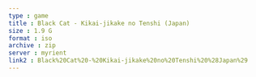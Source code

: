 ```yaml
---
type : game
title : Black Cat - Kikai-jikake no Tenshi (Japan)
size : 1.9 G
format : iso
archive : zip
server : myrient
link2 : Black%20Cat%20-%20Kikai-jikake%20no%20Tenshi%20%28Japan%29
---
```

